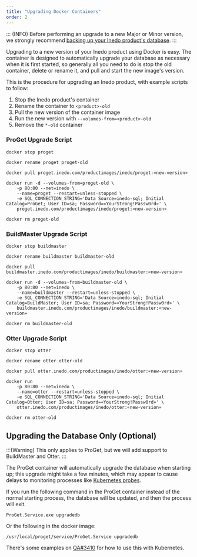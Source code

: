 ```yaml
---
title: "Upgrading Docker Containers"
order: 2
---
```


::: (INFO)
Before performing an upgrade to a new Major or Minor version, we strongly recommend [backing up your Inedo product's database](/docs/installation/backing-up-restoring).
::: 

Upgrading to a new version of your Inedo product using Docker is easy. The container is designed to automatically upgrade your database as necessary when it is first started, so generally all you need to do is stop the old container, delete or rename it, and pull and start the new image's version.

This is the procedure for upgrading an Inedo product, with example scripts to follow:

1. Stop the Inedo product's container
2. Rename the container to `<product>-old`
3. Pull the new version of the container image
4. Run the new version with `--volumes-from=<product>-old`
5. Remove the `*-old` container

### ProGet Upgrade Script

```Shell
docker stop proget

docker rename proget proget-old

docker pull proget.inedo.com/productimages/inedo/proget:«new-version»

docker run -d --volumes-from=proget-old \
    -p 80:80 --net=inedo \
    --name=proget --restart=unless-stopped \
    -e SQL_CONNECTION_STRING='Data Source=inedo-sql; Initial Catalog=ProGet; User ID=sa; Password=«YourStrong!Passw0rd»' \
    proget.inedo.com/productimages/inedo/proget:«new-version»

docker rm proget-old
```

### BuildMaster Upgrade Script
```Shell
docker stop buildmaster

docker rename buildmaster buildmaster-old

docker pull buildmaster.inedo.com/productimages/inedo/buildmaster:«new-version»

docker run -d --volumes-from=buildmaster-old \
    -p 80:80 --net=inedo \
    --name=buildmaster --restart=unless-stopped \
    -e SQL_CONNECTION_STRING='Data Source=inedo-sql; Initial Catalog=BuildMaster; User ID=sa; Password=«YourStrong!Passw0rd»' \
    buildmaster.inedo.com/productimages/inedo/buildmaster:«new-version»

docker rm buildmaster-old
```

### Otter Upgrade Script
```Shell
docker stop otter

docker rename otter otter-old

docker pull otter.inedo.com/productimages/inedo/otter:«new-version»

docker run 
    -p 80:80 --net=inedo \
    --name=otter --restart=unless-stopped \
    -e SQL_CONNECTION_STRING='Data Source=inedo-sql; Initial Catalog=Otter; User ID=sa; Password=«YourStrong!Passw0rd»' \
    otter.inedo.com/productimages/inedo/otter:«new-version»

docker rm otter-old
```

## Upgrading the Database Only (Optional)
:::(Warning)
This only applies to ProGet, but we will add support to BuildMaster and Otter.
:::

The ProGet container will automatically upgrade the database when starting up; this upgrade might take a few minutes, which may appear to cause delays to monitoring processes like [Kubernetes probes](https://kubernetes.io/docs/tasks/configure-pod-container/configure-liveness-readiness-startup-probes).

If you  run the following command in the ProGet container instead of the normal starting process, the database will be updated, and then the process will exit.

```
ProGet.Service.exe upgradedb
```

Or the following in the docker image:

```
/usr/local/proget/service/ProGet.Service upgradedb
```

There's some examples on [QA#3410](https://forums.inedo.com/topic/3140/proget-manual-database-upgrade-docker-kubernetes) for how to use this with Kubernetes.
